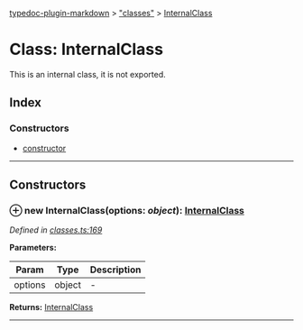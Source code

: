 [typedoc-plugin-markdown](../README.md) > ["classes"](../modules/_classes_.md) > [InternalClass](../classes/_classes_.internalclass.md)



# Class: InternalClass


This is an internal class, it is not exported.

## Index

### Constructors

* [constructor](_classes_.internalclass.md#constructor)



---
## Constructors
<a id="constructor"></a>


### ⊕ **new InternalClass**(options: *object*): [InternalClass](_classes_.internalclass.md)



*Defined in [classes.ts:169](https://github.com/tgreyuk/typedoc-plugin-markdown/blob/master/tests/src/classes.ts#L169)*



**Parameters:**

| Param  | Type                | Description  |
| ------ | ------------------- | ------------ |
| options | object | - |





**Returns:** [InternalClass](_classes_.internalclass.md)

---


